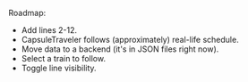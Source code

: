 Roadmap:
- Add lines 2-12.
- CapsuleTraveler follows (approximately) real-life schedule.
- Move data to a backend (it's in JSON files right now).
- Select a train to follow.
- Toggle line visibility.
